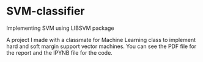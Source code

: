 # SVM-classifier
Implementing SVM using LIBSVM package

A project I made with a classmate for Machine Learning class to implement hard and soft margin support vector machines. You can see the PDF file for the report and the IPYNB file for the code.
